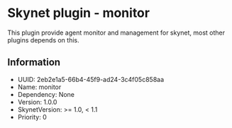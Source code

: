 # Skynet plugin - monitor

This plugin provide agent monitor and management for skynet, most other plugins depends on this.

## Information

- UUID: 2eb2e1a5-66b4-45f9-ad24-3c4f05c858aa
- Name: monitor
- Dependency: None
- Version: 1.0.0
- SkynetVersion: >= 1.0, < 1.1
- Priority: 0